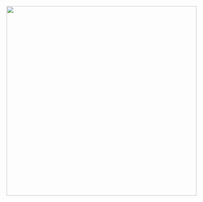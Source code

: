 <p align="center">
  <img width="500" height="500" src="https://user-images.githubusercontent.com/47262701/128972798-318f8882-891f-4d52-9f9e-c2813c3ecafb.png">
</p>
